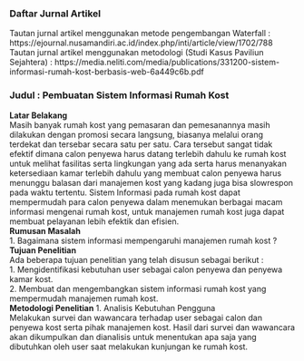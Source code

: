 <h3>Daftar Jurnal Artikel</h3>
Tautan jurnal artikel menggunakan metode pengembangan Waterfall :
https://ejournal.nusamandiri.ac.id/index.php/inti/article/view/1702/788 <br>
Tautan jurnal artikel menggunakan metodologi (Studi Kasus Paviliun Sejahtera) :
https://media.neliti.com/media/publications/331200-sistem-informasi-rumah-kost-berbasis-web-6a449c6b.pdf <br>
<h3>Judul : Pembuatan Sistem Informasi Rumah Kost</h3>
<b>Latar Belakang</b> <br>
Masih banyak rumah kost yang pemasaran dan pemesanannya masih dilakukan dengan promosi secara langsung, biasanya melalui orang terdekat dan tersebar secara satu per satu. Cara tersebut sangat tidak efektif dimana calon penyewa harus datang terlebih dahulu ke rumah kost untuk melihat fasilitas serta lingkungan yang ada serta harus menanyakan ketersediaan kamar terlebih dahulu yang membuat calon penyewa harus menunggu balasan dari manajemen kost yang kadang juga bisa slowrespon pada waktu tertentu. Sistem Informasi pada rumah kost dapat mempermudah para calon penyewa dalam menemukan berbagai macam informasi mengenai rumah kost, untuk manajemen rumah kost juga dapat membuat pelayanan lebih efektik dan efisien.<br>
<b>Rumusan Masalah</b><br>
1.  Bagaimana sistem informasi mempengaruhi manajemen rumah kost ? <br>
<b>Tujuan Penelitian</b><br>
Ada beberapa tujuan penelitian yang telah disusun sebagai berikut : <br>
1.  Mengidentifikasi kebutuhan user sebagai calon penyewa dan penyewa kamar kost.<br>
2.  Membuat dan mengembangkan sistem informasi rumah kost yang mempermudah manajemen rumah kost.<br>
<b>Metodologi Penelitian</b>
1.  Analisis Kebutuhan Pengguna<br>
Melakukan survei dan wawancara terhadap user sebagai calon dan penyewa kost serta pihak manajemen kost. Hasil dari survei dan wawancara akan dikumpulkan dan dianalisis untuk menentukan apa saja yang dibutuhkan oleh user saat melakukan kunjungan ke rumah kost.




